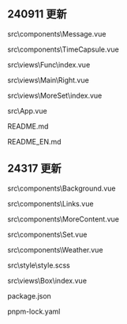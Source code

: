## 240911 更新

src\components\Message.vue

src\components\TimeCapsule.vue

src\views\Func\index.vue

src\views\Main\Right.vue

src\views\MoreSet\index.vue

src\App.vue


README.md

README_EN.md


## 24317 更新

src\components\Background.vue

src\components\Links.vue

src\components\MoreContent.vue

src\components\Set.vue

src\components\Weather.vue

src\style\style.scss

src\views\Box\index.vue


package.json

pnpm-lock.yaml
